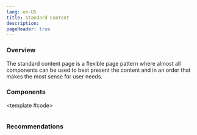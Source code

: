 ```yaml
---
lang: en-US
title: Standard Content
description:
pageHeader: true
---
```


### Overview
The standard content page is a flexible page pattern where almost all components can be used to best present the content and in an order that makes the most sense for user needs.


### Components
<PreviewImage :image="$withBase('/images/standard-content-page.png')" :contents="[
{ x: 0, y: 0.3, title: 'Header', text: '' },
{ x: 0, y: 1.25, title: 'Header', text: '' },
{ x: 0, y: 2.5, title: 'Entity bar (optional)', text: '' },
{ x: 0, y: 5.75, title: 'In this section menu', text: '' },
{ x: 0, y: 6.5, title: 'Breadcrumbs', text: '' },
{ x: 15, y: 7.5, title: 'Body copy', text: '' },
{ x: 15, y: 17.3, title: 'Navigation cards', text: '' },
{ x: 0, y: 26.9, title: 'Directory links', text: '' },
{ x: 15, y: 32, title: 'Featured card large', text: '' },
{ x: 15, y: 53.6, title: 'Featured card large', text: '' },
{ x: 15, y: 58.9, title: 'Container: Editorial card', text: '' },
{ x: 15, y: 68, title: 'Timeline', text: '' },
{ x: 0, y: 72.9, title: 'Promotional card container', text: '' },
{ x: 13, y: 78.9, title: 'RFQ card', text: '' },
{ x: 13, y: 81.6, title: 'Read more', text: '' },
{ x: 13, y: 85.5, title: 'Bio card container', text: '' },
{ x: 0, y: 93, title: 'Global footer', text: '' }
]">
<template #code>
<CodeGroup>
  <CodeGroupItem title="HTML">

```html
```

  </CodeGroupItem>
</CodeGroup>
</template>
</PreviewImage>

### Recommendations
